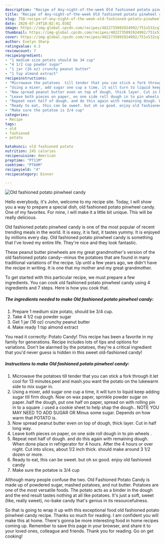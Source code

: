 ```yaml
---
description: "Recipe of Any-night-of-the-week Old fashioned potato pinwheel candy"
title: "Recipe of Any-night-of-the-week Old fashioned potato pinwheel candy"
slug: 758-recipe-of-any-night-of-the-week-old-fashioned-potato-pinwheel-candy
date: 2020-07-24T18:02:41.038Z
image: https://img-global.cpcdn.com/recipes/4822735091924992/751x532cq70/old-fashioned-potato-pinwheel-candy-recipe-main-photo.jpg
thumbnail: https://img-global.cpcdn.com/recipes/4822735091924992/751x532cq70/old-fashioned-potato-pinwheel-candy-recipe-main-photo.jpg
cover: https://img-global.cpcdn.com/recipes/4822735091924992/751x532cq70/old-fashioned-potato-pinwheel-candy-recipe-main-photo.jpg
author: Evelyn Sharp
ratingvalue: 4.3
reviewcount: 7
recipeingredient:
- "1 medium size potato should be 34 cup"
- "4 1/2 cup powder sugar"
- "1 jar (16 oz) crunchy peanut butter"
- "1 tsp almond extract"
recipeinstructions:
- "Microwave the potatoes  till tender that you can stick a fork through it.let cool for 13 minutes.peel and mash.you want the potato on the lukewarm side to mix sugar in."
- "Using a mixer, add sugar one cup a time, it will turn to liquid keep adding sugar till firm dough. Now on wax paper, sprinkle powder sugar on paper..half the dough, put one half on paper, spread on with rolling pin in to a square .i used a cookie sheet to help shap the dough.. NOTE YOU MAY NEED TO ADD SUGAR OR Minus some sugar. Depends on how warm that POTATO  is."
- "Now spread peanut butter even on top of dough, thick layer. Cut in half long way."
- "Leave both pieces on paper, on one side roll dough in to pin wheels ."
- "Repeat next half of dough. and do this again with remaining dough. When done place in refrigerator for 4 hours. After the 4 hours or over night. Cut into slices, about 1/2 inch thick. should  make around 3 1/2 dozen or more."
- "Ready to eat, this can be sweet. but oh so good. enjoy old fashioned candy"
- "Make sure the potatoe is 3/4 cup"
categories:
- Recipe
tags:
- old
- fashioned
- potato

katakunci: old fashioned potato 
nutrition: 245 calories
recipecuisine: American
preptime: "PT11M"
cooktime: "PT60M"
recipeyield: "4"
recipecategory: Dinner

---
```



![Old fashioned potato pinwheel candy](https://img-global.cpcdn.com/recipes/4822735091924992/751x532cq70/old-fashioned-potato-pinwheel-candy-recipe-main-photo.jpg)

Hello everybody, it's John, welcome to my recipe site. Today, I will show you a way to prepare a special dish, old fashioned potato pinwheel candy. One of my favorites. For mine, I will make it a little bit unique. This will be really delicious.

Old fashioned potato pinwheel candy is one of the most popular of recent trending meals in the world. It is easy, it is fast, it tastes yummy. It is enjoyed by millions every day. Old fashioned potato pinwheel candy is something that I've loved my entire life. They're nice and they look fantastic.

These peanut butter pinwheels are my great grandmother&#39;s version of the old fashioned potato candy--minus the potatoes that are found in many traditional variations of the recipe. Up until a few years ago, we didn&#39;t have the recipe in writing. It is one that my mother and my great grandmother.


To get started with this particular recipe, we must prepare a few ingredients. You can cook old fashioned potato pinwheel candy using 4 ingredients and 7 steps. Here is how you cook that.

<!--inarticleads1-->

##### The ingredients needed to make Old fashioned potato pinwheel candy:

1. Prepare 1 medium size potato, should be 3/4 cup.
1. Take 4 1/2 cup powder sugar
1. Get 1 jar (16 oz) crunchy peanut butter
1. Make ready 1 tsp almond extract


You read it correctly: Potato Candy! This recipe has been a favorite in my family for generations. Recipe includes lots of tips and options for variations. Don&#39;t be alarmed by the potatoes, they&#39;re a critical ingredient that you&#39;d never guess is hidden in this sweet old-fashioned candy! 

<!--inarticleads2-->

##### Instructions to make Old fashioned potato pinwheel candy:

1. Microwave the potatoes  till tender that you can stick a fork through it.let cool for 13 minutes.peel and mash.you want the potato on the lukewarm side to mix sugar in.
1. Using a mixer, add sugar one cup a time, it will turn to liquid keep adding sugar till firm dough. Now on wax paper, sprinkle powder sugar on paper..half the dough, put one half on paper, spread on with rolling pin in to a square .i used a cookie sheet to help shap the dough.. NOTE YOU MAY NEED TO ADD SUGAR OR Minus some sugar. Depends on how warm that POTATO  is.
1. Now spread peanut butter even on top of dough, thick layer. Cut in half long way.
1. Leave both pieces on paper, on one side roll dough in to pin wheels .
1. Repeat next half of dough. and do this again with remaining dough. When done place in refrigerator for 4 hours. After the 4 hours or over night. Cut into slices, about 1/2 inch thick. should  make around 3 1/2 dozen or more.
1. Ready to eat, this can be sweet. but oh so good. enjoy old fashioned candy
1. Make sure the potatoe is 3/4 cup


Although many people confuse the two. Old Fashioned Potato Candy is made up of powdered sugar, mashed potatoes, and nut butter. Potatoes are one of the most versatile foods. The potato acts as a binder in the dough and the end result tastes nothing at all like potatoes. It&#39;s just a soft, sweet (like, really sweet), no-bake candy that&#39;s genius in its resourcefulness. 

So that is going to wrap it up with this exceptional food old fashioned potato pinwheel candy recipe. Thanks so much for reading. I am confident you will make this at home. There's gonna be more interesting food in home recipes coming up. Remember to save this page in your browser, and share it to your loved ones, colleague and friends. Thank you for reading. Go on get cooking!
